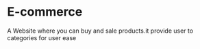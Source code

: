 # E-commerce
A Website where  you can buy and sale products.it provide user to categories for user ease
